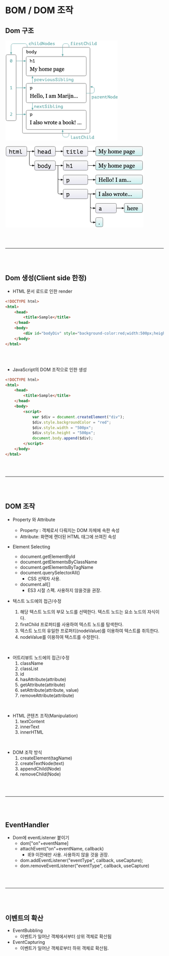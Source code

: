 # BOM / DOM 조작

## Dom 구조

![](images/bomdom1.png)

![](images/bomdom2.png)

<br /><br />

---

<br /><br />

## Dom 생성(Client side 한정)

-   HTML 문서 로드로 인한 render

```html
<!DOCTYPE html>
<html>
    <head>
        <title>Sample</title>
    </head>
    <body>
        <div id="bodyDiv" style="background-color:red;width:500px;height:500px"></div>
    </body>
</html>
```

<br /><br />

-   JavaScript의 DOM 조작으로 인한 생성

```html
<!DOCTYPE html>
<html>
    <head>
        <title>Sample</title>
    </head>
    <body>
        <script>
            var $div = document.createElement("div");
            $div.style.backgroundColor = "red";
            $div.style.width = "500px";
            $div.style.height = "500px";
            document.body.append($div);
        </script>
    </body>
</html>
```

<br /><br />

---

<br /><br />

## DOM 조작

-   Property 와 Attribute
    -   Property : 객체로서 다뤄지는 DOM 자체에 속한 속성
    -   Attribute: 화면에 랜더된 HTML 태그에 쓰여진 속성
-   Element Selecting

    -   document.getElementById
    -   document.getElementsByClassName
    -   document.getElementsByTagName
    -   document.querySelectorAll()
        -   CSS 선택자 사용.
    -   document.all[]
        -   ES3 시절 스펙. 사용하지 않을것을 권장.

-   텍스트 노드에의 접근/수정
    1. 해당 텍스트 노드의 부모 노드를 선택한다. 텍스트 노드는 요소 노드의 자식이다.
    2. firstChild 프로퍼티를 사용하여 텍스트 노드를 탐색한다.
    3. 텍스트 노드의 유일한 프로퍼티(nodeValue)를 이용하여 텍스트를 취득한다.
    4. nodeValue를 이용하여 텍스트를 수정한다.

<br />

-   어트리뷰트 노드에의 접근/수정
    1. className
    2. classList
    3. id
    4. hasAttribute(attribute)
    5. getAttribute(attribute)
    6. setAttribute(attribute, value)
    7. removeAttribute(attribute)

<br />

-   HTML 콘텐츠 조작(Manipulation)
    1. textContent
    2. innerText
    3. innerHTML

<br />

-   DOM 조작 방식
    1. createElement(tagName)
    2. createTextNode(text)
    3. appendChild(Node)
    4. removeChild(Node)

<br /><br />

---

<br /><br />

## EventHandler

-   Dom에 eventListener 붙이기
    -   dom["on"+eventName]
    -   attachEvent("on"+eventName, callback)
        -   IE9 이전에만 사용. 사용하지 않을 것을 권장.
    -   dom.addEventListener("eventType", callback, useCapture);
    -   dom.removeEventListener("eventType", callback, useCapture)

<br /><br />

---

<br /><br />

## 이벤트의 확산

-   EventBubbling
    -   이벤트가 일어난 객체에서부터 상위 객체로 확산됨
-   EventCapturing
    -   이벤트가 일어난 객체로부터 하위 객체로 확산됨.
